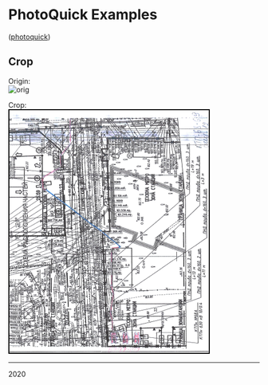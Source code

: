 # PhotoQuick Examples

([photoquick](https://github.com/ImageProcessing-ElectronicPublications/photoquick))

## Crop

Origin:  
![orig](./page0001.png)

Crop:  
![crop](./page0001.crop.png)

----

2020
